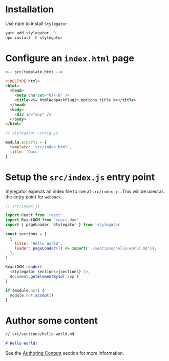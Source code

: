 # Installation

Use npm to install `Stylegator`

```sh
yarn add stylegator -D
npm install -D stylegator
```

# Configure an `index.html` page

```html
<-- src/template.html -->

<!DOCTYPE html>
<html>
  <head>
    <meta charset="UTF-8" />
    <title><%= htmlWebpackPlugin.options.title %></title>
  </head>
  <body>
    <div id="app" />
  </body>
</html>
```

```js
// stylegator.config.js

module.exports = {
  template: 'src/index.html',
  title: 'Docs'
}
```

# Setup the `src/index.js` entry point

Stylegator expects an index file to live at `src/index.js`. This will be used as the entry point for `webpack`.

```js
// src/index.js

import React from 'react'
import ReactDOM from 'react-dom'
import { pageLoader, Stylegator } from 'stylegator'

const sections = [
  {
    title: 'Hello World',
    loader: pageLoader(() => import('./sections/hello-world.md')),
  },
]

ReactDOM.render(
  <Stylegator sections={sections} />,
  document.getElementById('app')
)

if (module.hot) {
  module.hot.accept()
}
```

# Author some content

```md
// src/sections/hello-world.md

# Hello World!
```

See the [Authoring Content](#authoring-content) section for more information.
